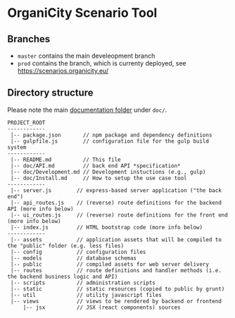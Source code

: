 # OrganiCity Scenario Tool

## Branches

* `master` contains the main develeopment branch
* `prod` contains the branch, which is currenty deployed, see https://scenarios.organicity.eu/

## Directory structure

Please note the main [documentation folder](doc/) under `doc/`.

```
PROJECT_ROOT
------------
 |-- package.json       // npm package and dependency definitions
 |-- gulpfile.js        // configuration file for the gulp build system
------------
 |-- README.md          // This file
 |-- doc/API.md         // back end API *specification*
 |-- doc/Development.md // Development instuctions (e.g., gulp)
 |-- doc/Install.md     // How to setup the use case tool
------------
 |-- server.js        // express-based server application ("the back end")
 |-- api_routes.js    // (reverse) route definitions for the backend API (more info below)
 |-- ui_routes.js     // (reverse) route definitions for the front end (more info below)
 |-- index.js         // HTML bootstrap code (more info below)
------------
 |-- assets           // application assets that will be compiled to the "public" folder (e.g. less files)
 |-- config           // configuration files
 |-- models           // database schemas
 |-- public           // compiled assets for web server delivery
 |-- routes           // route definitions and handler methods (i.e. the backend business logic and API)
 |-- scripts          // administration scripts
 |-- static           // static resources (copied to public by grunt)
 |-- util             // utility javascript files
 |-- views            // views to be rendered by backend or frontend
     |-- jsx          // JSX (react components) sources
```
